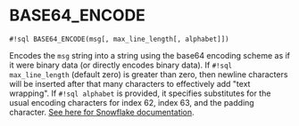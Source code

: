 # BASE64_ENCODE

`#!sql BASE64_ENCODE(msg[, max_line_length[, alphabet]])`

Encodes the `msg` string into a string using the base64 encoding scheme as if
it were binary data (or directly encodes binary data). If `#!sql max_line_length`
(default zero) is greater than zero, then newline characters will be inserted
after that many characters to effectively add "text wrapping". If `#!sql alphabet`
is provided, it specifies substitutes for the usual encoding characters for
index 62, index 63, and the padding character.
[See here for Snowflake documentation](https://docs.snowflake.com/en/sql-reference/functions/base64_encode).
